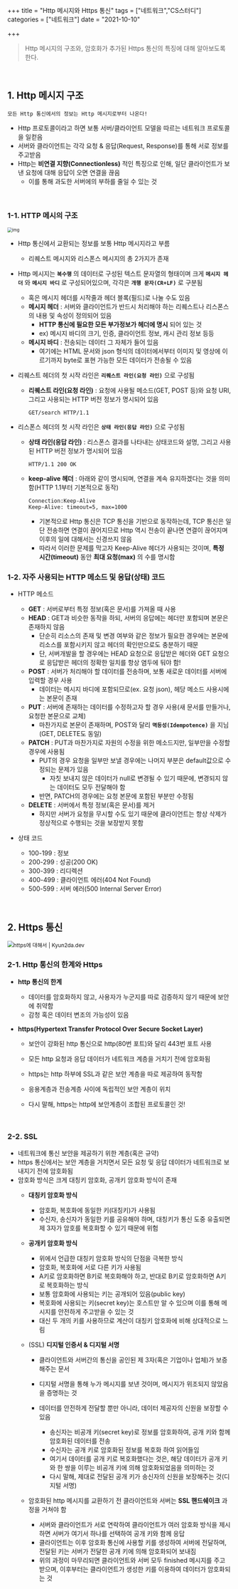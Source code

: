 

+++
title = "Http 메시지와 Https 통신"
tags = ["네트워크","CS스터디"]
categories = ["네트워크"]
date = "2021-10-10"

+++



> Http 메시지의 구조와, 암호화가 추가된 Https 통신의 특징에 대해 알아보도록 한다.

<br>

## 1. Http 메시지 구조

```
모든 Http 통신에서의 정보는 Http 메시지로부터 나온다!
```

- Http 프로토콜이라고 하면 보통 서버/클라이언트 모델을 따르는 네트워크 프로토콜을 일컫음
- 서버와 클라이언트는 각각 요청 & 응답(Request, Response)를 통해 서로 정보를 주고받음
- Http는 __비연결 지향(Connectionless)__ 적인 특징으로 인해, 일단 클라이언트가 보낸 요청에 대해 응답이 오면 연결을 끊음
  - 이를 통해 과도한 서버에의 부하를 줄일 수 있는 것

<br>

### 1-1. HTTP 메시의 구조

<img src="https://media.vlpt.us/post-images/codemcd/6ce81a10-e267-11e9-bbca-93d7aa4138bb/HTTP3-4.png" alt="img" style="zoom: 67%;" />

- Http 통신에서 교환되는 정보를 보통 Http 메시지라고 부름

  - 리퀘스트 메시지와 리스폰스 메시지의 총 2가지가 존재

- Http 메시지는 __`복수행`__ 의 데이터로 구성된 텍스트 문자열의 형태이며 크게 __`메시지 헤더`__ 와 __`메시지 바디`__ 로 구성되어있으며, 각각은 __`개행 문자(CR+LF)`__ 로 구분됨

  - 혹은 메시지 헤더를 시작줄과 헤더 블록(필드)로 나눌 수도 있음
  - __메시지 헤더__ : 서버와 클라이언트가 반드시 처리해야 하는 리퀘스트나 리스폰스의 내용 및 속성이 정의되어 있음
    - __HTTP 통신에 필요한 모든 부가정보가 헤더에 명시__ 되어 있는 것
    - ex) 메시지 바디의 크기, 인증, 클라이언트 정보, 캐시 관리 정보 등등
  - __메시지 바디__ : 전송되는 데이터 그 자체가 들어 있음
    - 여기에는 HTML 문서와 json 형식의 데이터에서부터 이미지 및 영상에 이르기까지 byte로 표현 가능한 모든 데이터가 전송될 수 있음

- 리퀘스트 헤더의 첫 시작 라인은 __`리퀘스트 라인(요청 라인)`__ 으로 구성됨

  - __리퀘스트 라인(요청 라인)__ : 요청에 사용될 메소드(GET, POST 등)와 요청 URI, 그리고 사용되는 HTTP 버전 정보가 명시되어 있음

    ``` 
    GET/search HTTP/1.1 
    ```

- 리스폰스 헤더의 첫 시작 라인은 __`상태 라인(응답 라인)`__ 으로 구성됨

  - __상태 라인(응답 라인)__ : 리스폰스 결과를 나타내는 상태코드와 설명, 그리고 사용된 HTTP 버전 정보가 명시되어 있음 

    ```
    HTTP/1.1 200 OK
    ```

  - __keep-alive 헤더__ : 아래와 같이 명시되며, 연결을 계속 유지하겠다는 것을 의미함(HTTP 1.1부터 기본적으로 동작)

    ```
    Connection:Keep-Alive
    Keep-Alive: timeout=5, max=1000
    ```

    - 기본적으로 Http 통신은 TCP 통신을 기반으로 동작하는데, TCP 통신은 일단 전송하면 연결이 끊어지므로 Http 역시 전송이 끝나면 연결이 끊어지며 이후의 일에 대해서는 신경쓰지 않음
    - 따라서 이러한 문제를 막고자 Keep-Alive 헤더가 사용되는 것이며, __특정 시간(timeout)__ 동안 __최대 요청(max)__ 의 수를 명시함

    

### 1-2. 자주 사용되는 HTTP 메소드 및 응답(상태) 코드

- HTTP 메소드

  - __GET__ : 서버로부터 특정 정보(혹은 문서)를 가져올 때 사용
  - __HEAD__ : GET과 비슷한 동작을 하되, 서버의 응답에는 헤더만 포함되며 본문은 존재하지 않음
    - 단순히 리소스의 존재 및 변경 여부와 같은 정보가 필요한 경우에는 본문에 리소스를 포함시키지 않고 헤더의 확인만으로도 충분하기 때문
    - 단, 서버개발을 할 경우에는 HEAD 요청으로 응답받은 헤더와 GET 요청으로 응답받은 헤더의 정확한 일치를 항상 염두에 둬야 함!
  - __POST__ : 서버가 처리해야 할 데이터를 전송하며, 보통 새로운 데이터를 서버에 입력할 경우 사용
    - 데이터는 메시지 바디에 포함되므로(ex. 요청 json), 헤당 메소드 사용시에는 본문이 존재
  - __PUT__ : 서버에 존재하는 데이터를 수정하고자 할 경우 사용(새 문서를 만들거나, 요청한 본문으로 교체)
    - 마찬가지로 본문이 존재하며, POST와 달리 __`멱등성(Idempotence)`__ 을 지님(GET, DELETE도 동일)
  - __PATCH__ : PUT과 마찬가지로 자원의 수정을 위한 메소드지만, 일부만을 수정할 경우에 사용됨
    - PUT의 경우 요청을 일부만 보낼 경우에는 나머지 부분은 default값으로 수정되는 문제가 있음
      - 자칫 보내지 않은 데이터가 null로 변경될 수 있기 때문에, 변경되지 않는 데이터도 모두 전달해야 함
    - 반면, PATCH의 경우에는 요청 본문에 포함된 부분만 수정됨
  - __DELETE__ : 서버에서 특정 정보(혹은 문서)를 제거
    - 하지만 서버가 요청을 무시할 수도 있기 때문에 클라이언트는 항상 삭제가 정상적으로 수행되는 것을 보장받지 못함

- 상태 코드

  - 100-199 : 정보
  - 200-299 : 성공(200 OK)
  - 300-399 : 리디렉션
  - 400-499 : 클라이언트 에러(404 Not Found)
  - 500-599 : 서버 에러(500 Internal Server Error)

<br>

## 2. Https 통신

<img src="https://kyun2da.dev/static/c146b5a07e442c48d900034b2610ae3e/37523/https_process.png" alt="https에 대해서 | Kyun2da.dev" style="zoom:85%;" />





### 2-1. Http 통신의 한계와 Https

- **http 통신의 한계**

  - 데이터를 암호화하지 않고, 사용자가 누군지를 따로 검증하지 않기 때문에 보안에 취약함
  - 감청 혹은 데이터 변조의 가능성이 있음

- **https(Hypertext Transfer Protocol Over Secure Socket Layer)**

  - 보안이 강화된 http 통신으로 http(80번 포트)와 달리 443번 포트 사용

  - 모든 http 요청과 응답 데이터가 네트워크 계층을 거치기 전에 암호화됨

  - https는 http 하부에 SSL과 같은 보안 계층을 따로 제공하여 동작함

  - 응용계층과 전송계층 사이에 독립적인 보안 계층이 위치

  - 다시 말해, https는 http에 보안계층이 조합된 프로토콜인 것!

<br>

### 2-2. SSL

- 네트워크에 통신 보안을 제공하기 위한 계층(혹은 규약)
- https 통신에서는 보안 계층을 거치면서 모든 요청 및 응답 데이터가 네트워크로 보내지기 전에 암호화됨
- 암호화 방식은 크게 대칭키 암호화, 공개키 암호화 방식이 존재
  - **대칭키 암호화 방식**
    - 암호화, 복호화에 동일한 키(대칭키)가 사용됨
    - 수신자, 송신자가 동일한 키를 공유해야 하며, 대칭키가 통신 도중 유출되면 제 3자가 암호를 복호화할 수 있기 때문에 위험

  - **공개키 암호화 방식**
    - 위에서 언급한 대칭키 암호화 방식의 단점을 극복한 방식
    - 암호화, 복호화에 서로 다른 키가 사용됨
    - A키로 암호화하면 B키로 복호화해야 하고, 반대로 B키로 암호화하면 A키로 복호화하는 방식
    - 보통 암호화에 사용되는 키는 공개되어 있음(public key)
    - 복호화에 사용되는 키(secret key)는 호스트만 알 수 있으며 이를 통해 메시지를 안전하게 주고받을 수 있는 것
    - 대신 두 개의 키를 사용하므로 계산이 대칭키 암호화에 비해 상대적으로 느림

  - (SSL) **디지털 인증서 & 디지털 서명**
    - 클라이언트와 서버간의 통신을 공인된 제 3자(혹은 기업이나 업체)가 보증해주는 문서
    - 디지털 서명을 통해 누가 메시지를 보낸 것이며, 메시지가 위조되지 않았음을 증명하는 것

    - 데이터를 안전하게 전달할 뿐만 아니라, 데이터 제공자의 신원을 보장할 수 있음
      - 송신자는 비공개 키(secret key)로 정보를 암호화하여, 공개 키와 함께 암호화된 데이터를 전송
      - 수신자는 공개 키로 암호화된 정보를 복호화 하여 읽어들임
      - 여기서 데이터를 공개 키로 복호화했다는 것은, 해당 데이터가 공개 키와 한 쌍을 이루는 비공개 키에 의해 암호화되었음을 의미하는 것
      - 다시 말해, 제대로 전달된 공개 키가 송신자의 신원을 보장해주는 것(디지털 서명)

  - 암호화된 http 메시지를 교환하기 전 클라이언트와 서버는 **SSL 핸드쉐이크** 과정을 거쳐야 함
    - 서버와 클라이언트가 서로 연락하여 클라이언트가 여러 암호화 방식을 제시하면 서버가 여기서 하나를 선택하여 공개 키와 함께 응답
    - 클라이언트는 이후 암호화 통신에 사용할 키를 생성하여 서버에 전달하며, 전달된 키는 서버가 전달한 공개 키에 의해 암호화되어 보내짐
    - 위의 과정이 마무리되면 클라이언트와 서버 모두 finished 메시지를 주고 받으며, 이후부터는 클라이언트가 생성한 키를 이용하여 데이터가 암호화되는 것 

